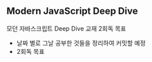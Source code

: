 <!-- 221210 start -->

## Modern JavaScript Deep Dive

모던 자바스크립트 Deep Dive 교재 2회독 목표

- 날짜 별로 그날 공부한 것들을 정리하여 커밋할 예정
- 2회독 목표
